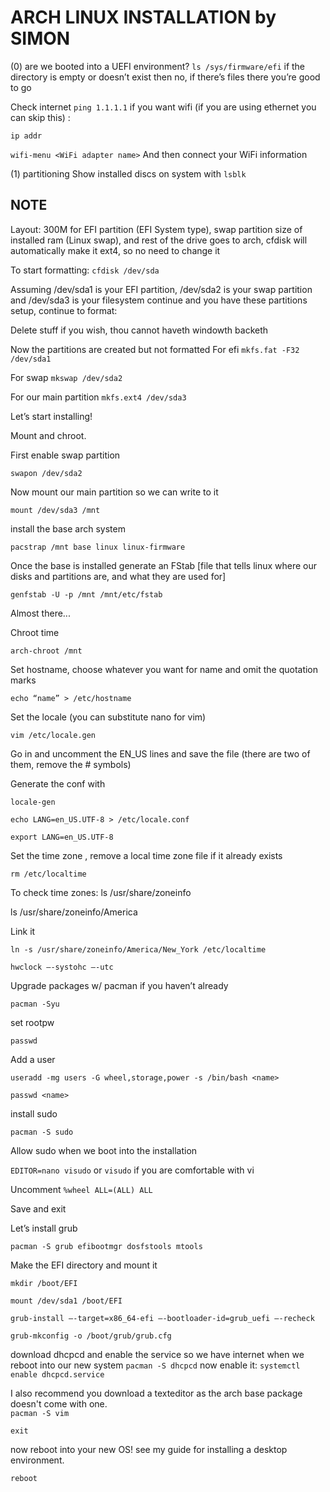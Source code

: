 # ARCH LINUX INSTALLATION by SIMON
(0) are we booted into a UEFI environment?
`ls /sys/firmware/efi`
if the directory is empty or doesn’t exist then no, if there’s files there you’re good to go

Check internet
`ping 1.1.1.1`
if you want wifi (if you are using ethernet you can skip this) :

`ip addr`

`wifi-menu <WiFi adapter name>`
And then connect your WiFi information

(1) partitioning
Show installed discs on system with
`lsblk`

## NOTE
Layout: 300M for EFI partition (EFI System type), swap partition size of installed ram (Linux swap), and rest of the drive goes to arch, cfdisk will automatically make it ext4, so no need to change it

To start formatting:
`cfdisk /dev/sda`

Assuming /dev/sda1 is your EFI partition, /dev/sda2 is your swap partition and /dev/sda3 is your filesystem continue and you have these partitions setup, continue to format:

Delete stuff if you wish, thou cannot haveth windowth backeth

Now the partitions are created but not formatted
For efi
`mkfs.fat -F32 /dev/sda1`

For swap
`mkswap /dev/sda2`

For our main partition
`mkfs.ext4 /dev/sda3`

Let’s start installing!

Mount and chroot.

First enable swap partition

`swapon /dev/sda2`

Now mount our main partition so we can write to it

`mount /dev/sda3 /mnt`

install the base arch system

`pacstrap /mnt base linux linux-firmware`

Once the base is installed generate an FStab [file that tells linux where our disks and partitions are, and what they are used for]

`genfstab -U -p /mnt /mnt/etc/fstab`

Almost there...

Chroot time

`arch-chroot /mnt`

Set hostname, choose whatever you want for name and omit the quotation marks

`echo “name” > /etc/hostname`

Set the locale (you can substitute nano for vim)

`vim /etc/locale.gen`

Go in and uncomment the EN_US lines and save the file (there are two of them, remove the # symbols)

Generate the conf with

`locale-gen`

`echo LANG=en_US.UTF-8 > /etc/locale.conf`

`export LANG=en_US.UTF-8`

Set the time zone , remove a local time zone file if it already exists

`rm /etc/localtime`

To check time zones:
ls /usr/share/zoneinfo

ls /usr/share/zoneinfo/America

Link it

`ln -s /usr/share/zoneinfo/America/New_York /etc/localtime`

`hwclock —-systohc —-utc`

Upgrade packages w/ pacman if you haven’t already

`pacman -Syu`

set rootpw

`passwd`

Add a user

`useradd -mg users -G wheel,storage,power -s /bin/bash <name>`

`passwd <name>`

install sudo

`pacman -S sudo`

Allow sudo when we boot into the installation

`EDITOR=nano visudo` or `visudo` if you are comfortable with vi

Uncomment `%wheel ALL=(ALL) ALL`

Save and exit

Let’s install grub

`pacman -S grub efibootmgr dosfstools mtools`

Make the EFI directory and mount it

`mkdir /boot/EFI`

`mount /dev/sda1 /boot/EFI`

`grub-install —-target=x86_64-efi —-bootloader-id=grub_uefi —-recheck`

`grub-mkconfig -o /boot/grub/grub.cfg`

download dhcpcd and enable the service so we have internet when we reboot into our new system
`pacman -S dhcpcd`
now enable it:
`systemctl enable dhcpcd.service`

I also recommend you download a texteditor as the arch base package doesn't come with one.  
`pacman -S vim`

`exit`

now reboot into your new OS! see my guide for installing a desktop environment.

`reboot`
